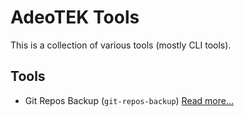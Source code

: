 # AdeoTEK Tools

This is a collection of various tools (mostly CLI tools).

## Tools

- Git Repos Backup (`git-repos-backup`) [Read more...](./git-repos-backup/README.md)
